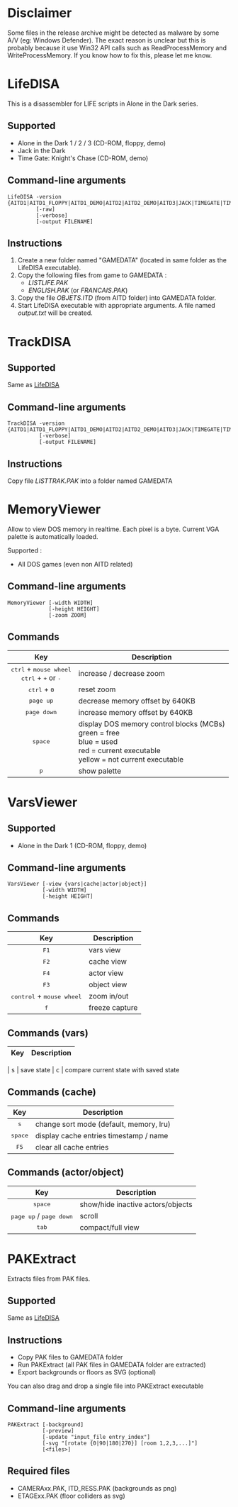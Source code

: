# Disclaimer
Some files in the release archive might be detected as malware by some A/V (eg: Windows Defender). The exact reason is unclear but this is probably because it use Win32 API calls such as ReadProcessMemory and WriteProcessMemory. If you know how to fix this, please let me know.

# LifeDISA

This is a disassembler for LIFE scripts in Alone in the Dark series.

## Supported
* Alone in the Dark 1 / 2 / 3 (CD-ROM, floppy, demo)
* Jack in the Dark
* Time Gate: Knight's Chase (CD-ROM, demo)

## Command-line arguments
```
LifeDISA -version {AITD1|AITD1_FLOPPY|AITD1_DEMO|AITD2|AITD2_DEMO|AITD3|JACK|TIMEGATE|TIMEGATE_DEMO}
         [-raw]  
         [-verbose] 
         [-output FILENAME]
```

## Instructions 

1. Create a new folder named "GAMEDATA" (located in same folder as the LifeDISA executable).
2. Copy the following files from game to GAMEDATA :
   - *LISTLIFE.PAK*
   - *ENGLISH.PAK* (or *FRANCAIS.PAK*)
3. Copy the file *OBJETS.ITD* (from AITD folder) into GAMEDATA folder.
4. Start LifeDISA executable with appropriate arguments. A file named *output.txt* will be created.

# TrackDISA

## Supported 
Same as [LifeDISA](#LifeDISA)

## Command-line arguments
```
TrackDISA -version {AITD1|AITD1_FLOPPY|AITD1_DEMO|AITD2|AITD2_DEMO|AITD3|JACK|TIMEGATE|TIMEGATE_DEMO}
          [-verbose] 
          [-output FILENAME]
```

## Instructions  

Copy file *LISTTRAK.PAK* into a folder named GAMEDATA

# MemoryViewer

Allow to view DOS memory in realtime. Each pixel is a byte.
Current VGA palette is automatically loaded.

Supported :
* All DOS games (even non AITD related)

## Command-line arguments
```
MemoryViewer [-width WIDTH]
             [-height HEIGHT]
             [-zoom ZOOM]
```

## Commands
| Key | Description |
| :-: | - |
| <kbd>ctrl</kbd> + <kbd>mouse wheel</kbd> <br> <kbd>ctrl</kbd> + <kbd>+</kbd> or <kbd>-</kbd>| increase / decrease zoom
| <kbd>ctrl</kbd> + <kbd>0</kbd> | reset zoom
| <kbd>page up</kbd> | decrease memory offset by 640KB
| <kbd>page down</kbd> | increase memory offset by 640KB
| <kbd>space</kbd> | display DOS memory control blocks (MCBs)<br>green = free<br>blue = used<br>red = current executable<br>yellow = not current executable
| <kbd>p</kbd> | show palette

# VarsViewer

## Supported
* Alone in the Dark 1 (CD-ROM, floppy, demo)

## Command-line arguments
```
VarsViewer [-view {vars|cache|actor|object}]
           [-width WIDTH]
           [-height HEIGHT]
```

## Commands 

| Key | Description |
| :-: | - |
| <kbd>F1</kbd> | vars view
| <kbd>F2</kbd> | cache view
| <kbd>F4</kbd> | actor view
| <kbd>F3</kbd> | object view
| <kbd>control</kbd> + <kbd>mouse wheel</kbd> | zoom in/out
| <kbd>f</kbd> | freeze capture

## Commands (vars)
| Key | Description |
| :-: | - |

| <kbd>s</kbd> | save state
| <kbd>c</kbd> | compare current state with saved state

## Commands (cache)
| Key | Description |
| :-: | - |
| <kbd>s</kbd> | change sort mode (default, memory, lru)
| <kbd>space</kbd> | display cache entries timestamp / name
| <kbd>F5</kbd> | clear all cache entries

## Commands (actor/object)
| Key | Description |
| :-: | - |
| <kbd>space</kbd> | show/hide inactive actors/objects
| <kbd>page up</kbd> / <kbd>page down</kbd> | scroll
| <kbd>tab</kbd> | compact/full view

# PAKExtract

Extracts files from PAK files.

## Supported
Same as [LifeDISA](#LifeDISA)

## Instructions  
- Copy PAK files to GAMEDATA folder
- Run PAKExtract (all PAK files in GAMEDATA folder are extracted)
- Export backgrounds or floors as SVG (optional)

You can also drag and drop a single file into PAKExtract executable

## Command-line arguments
```
PAKExtract [-background]
           [-preview]
		   [-update "input_file entry_index"] 
           [-svg "[rotate {0|90|180|270}] [room 1,2,3,...]"]
           [<files>]
```

## Required files
- CAMERAxx.PAK, ITD_RESS.PAK (backgrounds as png)
- ETAGExx.PAK (floor colliders as svg)
